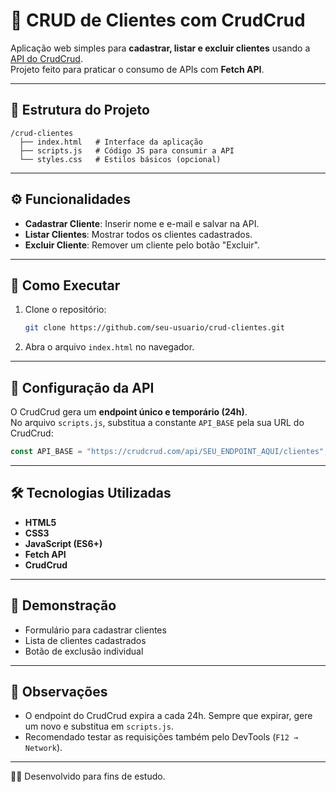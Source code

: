 # 📝 CRUD de Clientes com CrudCrud

Aplicação web simples para **cadastrar, listar e excluir clientes** usando a [API do CrudCrud](https://crudcrud.com/).  
Projeto feito para praticar o consumo de APIs com **Fetch API**.

---

## 📂 Estrutura do Projeto
```
/crud-clientes
  ├── index.html   # Interface da aplicação
  ├── scripts.js   # Código JS para consumir a API
  └── styles.css   # Estilos básicos (opcional)
```

---

## ⚙️ Funcionalidades
- **Cadastrar Cliente**: Inserir nome e e-mail e salvar na API.  
- **Listar Clientes**: Mostrar todos os clientes cadastrados.  
- **Excluir Cliente**: Remover um cliente pelo botão "Excluir".  

---

## 🚀 Como Executar
1. Clone o repositório:
   ```bash
   git clone https://github.com/seu-usuario/crud-clientes.git
   ```
2. Abra o arquivo `index.html` no navegador.  

---

## 🔑 Configuração da API
O CrudCrud gera um **endpoint único e temporário (24h)**.  
No arquivo `scripts.js`, substitua a constante `API_BASE` pela sua URL do CrudCrud:

```javascript
const API_BASE = "https://crudcrud.com/api/SEU_ENDPOINT_AQUI/clientes";
```

---

## 🛠️ Tecnologias Utilizadas
- **HTML5**
- **CSS3**
- **JavaScript (ES6+)**
- **Fetch API**
- **CrudCrud**

---

## 📸 Demonstração
- Formulário para cadastrar clientes  
- Lista de clientes cadastrados  
- Botão de exclusão individual  

---

## 📌 Observações
- O endpoint do CrudCrud expira a cada 24h. Sempre que expirar, gere um novo e substitua em `scripts.js`.  
- Recomendado testar as requisições também pelo DevTools (`F12 → Network`).  

---
👨‍💻 Desenvolvido para fins de estudo.
